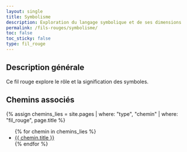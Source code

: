 ```yaml
---
layout: single
title: Symbolisme
description: Exploration du langage symbolique et de ses dimensions
permalink: /fils-rouges/symbolisme/
toc: false
toc_sticky: false
type: fil_rouge
---
```

## Description générale

Ce fil rouge explore le rôle et la signification des symboles.
## Chemins associés

{% assign chemins_lies = site.pages | where: "type", "chemin" | where: "fil_rouge", page.title %}
<ul>
  {% for chemin in chemins_lies %}
    <li><a href="{{ chemin.url }}">{{ chemin.title }}</a></li>
  {% endfor %}
</ul>
